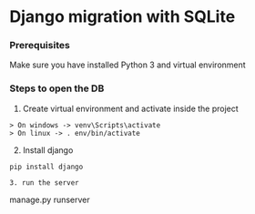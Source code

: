 # Django migration with SQLite

### Prerequisites
Make sure you have installed Python 3 and virtual environment 


### Steps to open the DB 

1. Create virtual environment and activate inside the project
```
> On windows -> venv\Scripts\activate
> On linux -> . env/bin/activate
```
2. Install django
```
pip install django

3. run the server
```

manage.py runserver
```
